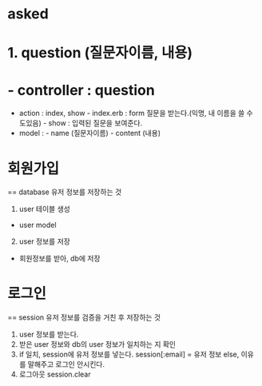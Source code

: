 # asked

# 1. question (질문자이름, 내용)
# - controller : question
  - action : index, show
        - index.erb : form 질문을 받는다.(익명, 내 이름을 쓸 수도있음)
        - show : 입력된 질문을 보여준다.
  - model : 
        - name (질문자이름)
        - content (내용)
        
        
# 회원가입
== database 유저 정보를 저장하는 것
1. user 테이블 생성
 - user model
2. user 정보를 저장
 - 회원정보를 받아, db에 저장
 
 # 로그인
 == session 유저 정보를 검증을 거친 후 저장하는 것
 1. user 정보를 받는다.
 2. 받은 user 정보와 db의 user 정보가 일치하는 지 확인
 3. if 일치, session에 유저 정보를 넣는다.
        session[:email] = 유저 정보
    else, 이유를 말해주고 로그인 안시킨다.
4. 로그아웃
    session.clear